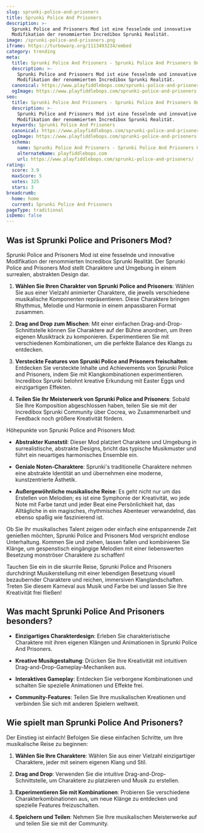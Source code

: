 ```yaml
---
slug: sprunki-police-and-prisoners
title: Sprunki Police And Prisoners
description: >-
  Sprunki Police and Prisoners Mod ist eine fesselnde und innovative
  Modifikation der renommierten Incredibox Sprunki Realität.
image: /sprunki-police-and-prisoners.png
iframe: https://turbowarp.org/1113493234/embed
category: trending
meta:
  title: Sprunki Police And Prisoners - Sprunki Police And Prisoners Online spielen
  description: >-
    Sprunki Police and Prisoners Mod ist eine fesselnde und innovative
    Modifikation der renommierten Incredibox Sprunki Realität.
  canonical: https://www.playfiddlebops.com/sprunki-police-and-prisoners/
  ogImage: https://www.playfiddlebops.com/sprunki-police-and-prisoners.png
seo:
  title: Sprunki Police And Prisoners - Sprunki Police And Prisoners Online spielen
  description: >-
    Sprunki Police and Prisoners Mod ist eine fesselnde und innovative
    Modifikation der renommierten Incredibox Sprunki Realität.
  keywords: Sprunki Police And Prisoners
  canonical: https://www.playfiddlebops.com/sprunki-police-and-prisoners/
  ogImage: https://www.playfiddlebops.com/sprunki-police-and-prisoners.png
  schema:
    name: Sprunki Police And Prisoners - Sprunki Police And Prisoners Online spielen
    alternateName: playfiddlebops.com
    url: https://www.playfiddlebops.com/sprunki-police-and-prisoners/
rating:
  score: 3.9
  maxScore: 5
  votes: 325
  stars: 3
breadcrumb:
  home: home
  current: Sprunki Police And Prisoners
pageType: traditional
isDemo: false
---
```


## Was ist Sprunki Police and Prisoners Mod?

Sprunki Police and Prisoners Mod ist eine fesselnde und innovative Modifikation der renommierten Incredibox Sprunki Realität. Der Sprunki Police and Prisoners Mod stellt Charaktere und Umgebung in einem surrealen, abstrakten Design dar.

1. **Wählen Sie Ihren Charakter von Sprunki Police and Prisoners**: Wählen Sie aus einer Vielzahl animierter Charaktere, die jeweils verschiedene musikalische Komponenten repräsentieren. Diese Charaktere bringen Rhythmus, Melodie und Harmonie in einem anpassbaren Format zusammen.

1. **Drag and Drop zum Mischen**: Mit einer einfachen Drag-and-Drop-Schnittstelle können Sie Charaktere auf der Bühne anordnen, um Ihren eigenen Musiktrack zu komponieren. Experimentieren Sie mit verschiedenen Kombinationen, um die perfekte Balance des Klangs zu entdecken.

1. **Versteckte Features von Sprunki Police and Prisoners freischalten**: Entdecken Sie versteckte Inhalte und Achievements von Sprunki Police and Prisoners, indem Sie mit Klangkombinationen experimentieren. Incredibox Sprunki belohnt kreative Erkundung mit Easter Eggs und einzigartigen Effekten.

1. **Teilen Sie Ihr Meisterwerk von Sprunki Police and Prisoners**: Sobald Sie Ihre Komposition abgeschlossen haben, teilen Sie sie mit der Incredibox Sprunki Community über Cocrea, wo Zusammenarbeit und Feedback noch größere Kreativität fördern.

Höhepunkte von Sprunki Police and Prisoners Mod:

- **Abstrakter Kunststil**: Dieser Mod platziert Charaktere und Umgebung in surrealistische, abstrakte Designs, bricht das typische Musikmuster und führt ein neuartiges harmonisches Ensemble ein.

- **Geniale Noten-Charaktere**: Sprunki's traditionelle Charaktere nehmen eine abstrakte Identität an und übernehmen eine moderne, kunstzentrierte Ästhetik.

- **Außergewöhnliche musikalische Reise**: Es geht nicht nur um das Erstellen von Melodien; es ist eine Symphonie der Kreativität, wo jede Note mit Farbe tanzt und jeder Beat eine Persönlichkeit hat, das Alltägliche in ein magisches, rhythmisches Abenteuer verwandelnd, das ebenso spaßig wie faszinierend ist.

Ob Sie Ihr musikalisches Talent zeigen oder einfach eine entspannende Zeit genießen möchten, Sprunki Police and Prisoners Mod verspricht endlose Unterhaltung. Kommen Sie und ziehen, lassen fallen und kombinieren Sie Klänge, um gespenstisch eingängige Melodien mit einer liebenswerten Besetzung monströser Charaktere zu schaffen!

Tauchen Sie ein in die skurrile Reise, Sprunki Police and Prisoners durchdringt Musikerstellung mit einer lebendigen Besetzung visuell bezaubernder Charaktere und reichen, immersiven Klanglandschaften. Treten Sie diesem Karneval aus Musik und Farbe bei und lassen Sie Ihre Kreativität frei fließen!

## Was macht Sprunki Police And Prisoners besonders?

- **Einzigartiges Charakterdesign**: Erleben Sie charakteristische Charaktere mit ihren eigenen Klängen und Animationen in Sprunki Police And Prisoners.

- **Kreative Musikgestaltung**: Drücken Sie Ihre Kreativität mit intuitiven Drag-and-Drop-Gameplay-Mechaniken aus.

- **Interaktives Gameplay**: Entdecken Sie verborgene Kombinationen und schalten Sie spezielle Animationen und Effekte frei.

- **Community-Features**: Teilen Sie Ihre musikalischen Kreationen und verbinden Sie sich mit anderen Spielern weltweit.

## Wie spielt man Sprunki Police And Prisoners?

Der Einstieg ist einfach! Befolgen Sie diese einfachen Schritte, um Ihre musikalische Reise zu beginnen:

1. **Wählen Sie Ihre Charaktere**: Wählen Sie aus einer Vielzahl einzigartiger Charaktere, jeder mit seinem eigenen Klang und Stil.

1. **Drag and Drop**: Verwenden Sie die intuitive Drag-and-Drop-Schnittstelle, um Charaktere zu platzieren und Musik zu erstellen.

1. **Experimentieren Sie mit Kombinationen**: Probieren Sie verschiedene Charakterkombinationen aus, um neue Klänge zu entdecken und spezielle Features freizuschalten.

1. **Speichern und Teilen**: Nehmen Sie Ihre musikalischen Meisterwerke auf und teilen Sie sie mit der Community.